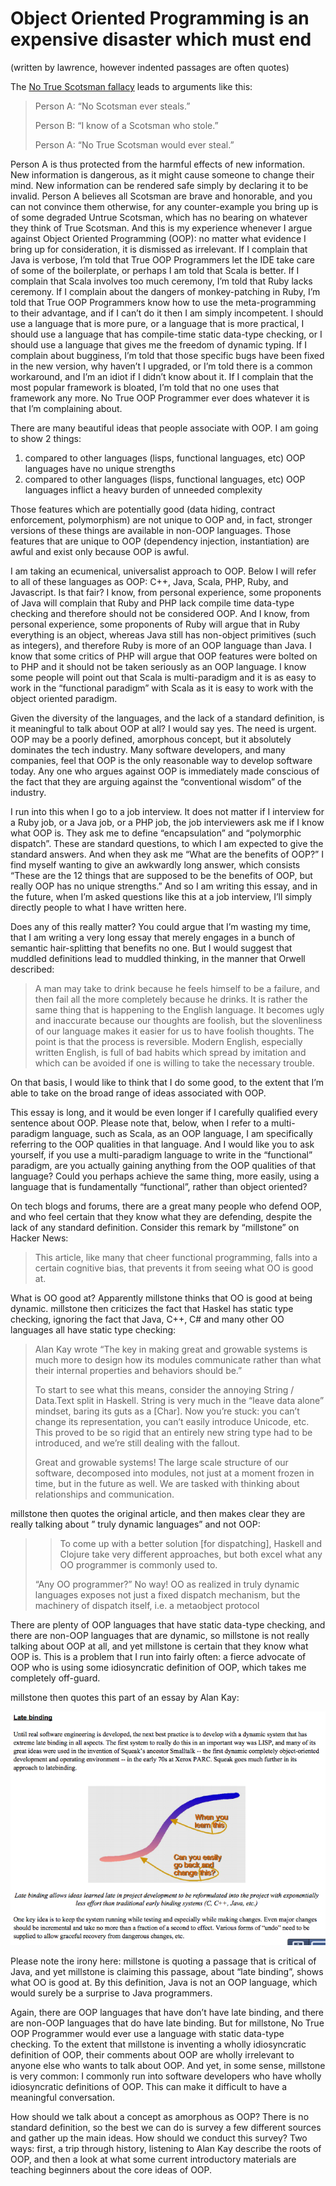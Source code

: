 # Object Oriented Programming is an expensive disaster which must end

(written by lawrence, however indented passages are often quotes)

The [No True Scotsman fallacy](https://en.wikipedia.org/wiki/No_true_Scotsman) leads to arguments like this:

> Person A: “No Scotsman ever steals.”
> 
> Person B: “I know of a Scotsman who stole.”
> 
> Person A: “No True Scotsman would ever steal.”

Person A is thus protected from the harmful effects of new information. New information is dangerous, as it might cause someone to change their mind. New information can be rendered safe simply by declaring it to be invalid. Person A believes all Scotsman are brave and honorable, and you can not convince them otherwise, for any counter-example you bring up is of some degraded Untrue Scotsman, which has no bearing on whatever they think of True Scotsman. And this is my experience whenever I argue against Object Oriented Programming (OOP): no matter what evidence I bring up for consideration, it is dismissed as irrelevant. If I complain that Java is verbose, I’m told that True OOP Programmers let the IDE take care of some of the boilerplate, or perhaps I am told that Scala is better. If I complain that Scala involves too much ceremony, I’m told that Ruby lacks ceremony. If I complain about the dangers of monkey-patching in Ruby, I’m told that True OOP Programmers know how to use the meta-programming to their advantage, and if I can’t do it then I am simply incompetent. I should use a language that is more pure, or a language that is more practical, I should use a language that has compile-time static data-type checking, or I should use a language that gives me the freedom of dynamic typing. If I complain about bugginess, I’m told that those specific bugs have been fixed in the new version, why haven’t I upgraded, or I’m told there is a common workaround, and I’m an idiot if I didn’t know about it. If I complain that the most popular framework is bloated, I’m told that no one uses that framework any more. No True OOP Programmer ever does whatever it is that I’m complaining about.

There are many beautiful ideas that people associate with OOP. I am going to show 2 things:

1. compared to other languages (lisps, functional languages, etc) OOP languages have no unique strengths
2. compared to other languages (lisps, functional languages, etc) OOP languages inflict a heavy burden of unneeded complexity

Those features which are potentially good (data hiding, contract enforcement, polymorphism) are not unique to OOP and, in fact, stronger versions of these things are available in non-OOP languages. Those features that are unique to OOP (dependency injection, instantiation) are awful and exist only because OOP is awful.

I am taking an ecumenical, universalist approach to OOP. Below I will refer to all of these languages as OOP: C++, Java, Scala, PHP, Ruby, and Javascript. Is that fair? I know, from personal experience, some proponents of Java will complain that Ruby and PHP lack compile time data-type checking and therefore should not be considered OOP. And I know, from personal experience, some proponents of Ruby will argue that in Ruby everything is an object, whereas Java still has non-object primitives (such as integers), and therefore Ruby is more of an OOP language than Java. I know that some critics of PHP will argue that OOP features were bolted on to PHP and it should not be taken seriously as an OOP language. I know some people will point out that Scala is multi-paradigm and it is as easy to work in the “functional paradigm” with Scala as it is easy to work with the object oriented paradigm.

Given the diversity of the languages, and the lack of a standard definition, is it meaningful to talk about OOP at all? I would say yes. The need is urgent. OOP may be a poorly defined, amorphous concept, but it absolutely dominates the tech industry. Many software developers, and many companies, feel that OOP is the only reasonable way to develop software today. Any one who argues against OOP is immediately made conscious of the fact that they are arguing against the “conventional wisdom” of the industry.

I run into this when I go to a job interview. It does not matter if I interview for a Ruby job, or a Java job, or a PHP job, the job interviewers ask me if I know what OOP is. They ask me to define “encapsulation” and “polymorphic dispatch”. These are standard questions, to which I am expected to give the standard answers. And when they ask me “What are the benefits of OOP?” I find myself wanting to give an awkwardly long answer, which consists “These are the 12 things that are supposed to be the benefits of OOP, but really OOP has no unique strengths.” And so I am writing this essay, and in the future, when I’m asked questions like this at a job interview, I’ll simply directly people to what I have written here.

Does any of this really matter? You could argue that I’m wasting my time, that I am writing a very long essay that merely engages in a bunch of semantic hair-splitting that benefits no one. But I would suggest that muddled definitions lead to muddled thinking, in the manner that Orwell described: 

> A man may take to drink because he feels himself to be a failure, and then fail all the more completely because he drinks. It is rather the same thing that is happening to the English language. It becomes ugly and inaccurate because our thoughts are foolish, but the slovenliness of our language makes it easier for us to have foolish thoughts. The point is that the process is reversible. Modern English, especially written English, is full of bad habits which spread by imitation and which can be avoided if one is willing to take the necessary trouble.

On that basis, I would like to think that I do some good, to the extent that I’m able to take on the broad range of ideas associated with OOP.

This essay is long, and it would be even longer if I carefully qualified every sentence about OOP. Please note that, below, when I refer to a multi-paradigm language, such as Scala, as an OOP language, I am specifically referring to the OOP qualities in that language. And I would like you to ask yourself, if you use a multi-paradigm language to write in the “functional” paradigm, are you actually gaining anything from the OOP qualities of that language? Could you perhaps achieve the same thing, more easily, using a language that is fundamentally “functional”, rather than object oriented?

On tech blogs and forums, there are a great many people who defend OOP, and who feel certain that they know what they are defending, despite the lack of any standard definition. Consider this remark by “millstone” on Hacker News: 

> This article, like many that cheer functional programming, falls into a certain cognitive bias, that prevents it from seeing what OO is good at.

What is OO good at? Apparently millstone thinks that OO is good at being dynamic. millstone then criticizes the fact that Haskel has static type checking, ignoring the fact that Java, C++, C# and many other OO languages all have static type checking: 

> Alan Kay wrote “The key in making great and growable systems is much more to design how its modules communicate rather than what their internal properties and behaviors should be.”
>
> To start to see what this means, consider the annoying String / Data.Text split in Haskell. String is very much in the “leave data alone” mindset, baring its guts as a [Char]. Now you’re stuck: you can’t change its representation, you can’t easily introduce Unicode, etc. This proved to be so rigid that an entirely new string type had to be introduced, and we’re still dealing with the fallout.
> 
> Great and growable systems! The large scale structure of our software, decomposed into modules, not just at a moment frozen in time, but in the future as well. We are tasked with thinking about relationships and communication.

millstone then quotes the original article, and then makes clear they are really talking about ” truly dynamic languages” and not OOP: 

> > To come up with a better solution [for dispatching], Haskell and Clojure take very different approaches, but both excel what any OO programmer is commonly used to.
>
> “Any OO programmer?” No way! OO as realized in truly dynamic languages exposes not just a fixed dispatch mechanism, but the machinery of dispatch itself, i.e. a metaobject protocol

There are plenty of OOP languages that have static data-type checking, and there are non-OOP languages that are dynamic, so millstone is not really talking about OOP at all, and yet millstone is certain that they know what OOP is. This is a problem that I run into fairly often: a fierce advocate of OOP who is using some idiosyncratic definition of OOP, which takes me completely off-guard. 

millstone then quotes this part of an essay by Alan Kay: 

![Alan Kay late binding](alan_kay_late_binding.png)

Please note the irony here: millstone is quoting a passage that is critical of Java, and yet millstone is claiming this passage, about “late binding”, shows what OO is good at. By this definition, Java is not an OOP language, which would surely be a surprise to Java programmers.

Again, there are OOP languages that have don’t have late binding, and there are non-OOP languages that do have late binding. But for millstone, No True OOP Programmer would ever use a language with static data-type checking. To the extent that millstone is inventing a wholly idiosyncratic definition of OOP, their comments about OOP are wholly irrelevant to anyone else who wants to talk about OOP. And yet, in some sense, millstone is very common: I commonly run into software developers who have wholly idiosyncratic definitions of OOP. This can make it difficult to have a meaningful conversation.

How should we talk about a concept as amorphous as OOP? There is no standard definition, so the best we can do is survey a few different sources and gather up the main ideas. How should we conduct this survey? Two ways: first, a trip through history, listening to Alan Kay describe the roots of OOP, and then a look at what some current introductory materials are teaching beginners about the core ideas of OOP. 
